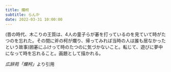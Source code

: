 ```yaml
---
title: 爛柯
subtitle: らんか
date: 2022-03-31 10:00:00
---
```


(晋の時代、木こりの王質は、4人の童子らが碁を打っているのを見ていて時がたつのを忘れた。その間に斧の柯が爛り、帰ってみれば当時の人は誰も居なかったという故事)囲碁にふけって時のたつのに気づかないこと。転じて、遊びに夢中になって時を忘れること。画題として描かれる。

<cite>広辞苑「爛柯」</cite>より引用